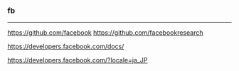 ### fb

---
https://github.com/facebook
https://github.com/facebookresearch


https://developers.facebook.com/docs/

https://developers.facebook.com/?locale=ja_JP



















